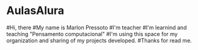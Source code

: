 # AulasAlura
#Hi, there
#My name is Marlon Pressoto
#I'm teacher 
#I'm learnind and teaching "Pensamento computacional"
#I'm using this space for my organization and sharing of my projects developed.
#Thanks for read me.
[](link)
